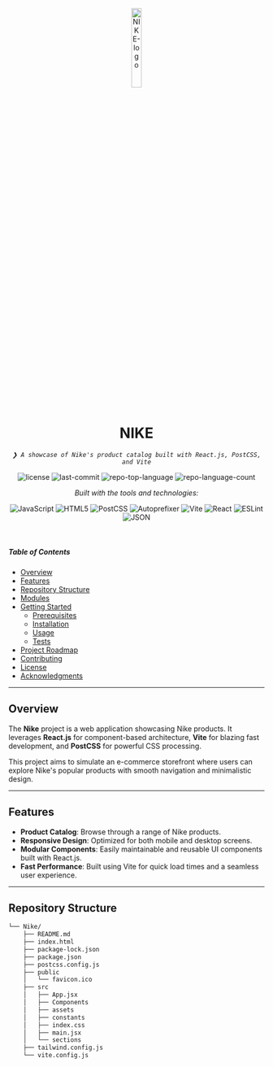 <p align="center">
  <img src="https://img.icons8.com/?size=512&id=55494&format=png" width="20%" alt="NIKE-logo">
</p>
<p align="center">
    <h1 align="center">NIKE</h1>
</p>
<p align="center">
    <em><code>❯ A showcase of Nike's product catalog built with React.js, PostCSS, and Vite</code></em>
</p>
<p align="center">
	<img src="https://img.shields.io/github/license/GULSHANITSYOU/Nike?style=flat&logo=opensourceinitiative&logoColor=white&color=0080ff" alt="license">
	<img src="https://img.shields.io/github/last-commit/GULSHANITSYOU/Nike?style=flat&logo=git&logoColor=white&color=0080ff" alt="last-commit">
	<img src="https://img.shields.io/github/languages/top/GULSHANITSYOU/Nike?style=flat&color=0080ff" alt="repo-top-language">
	<img src="https://img.shields.io/github/languages/count/GULSHANITSYOU/Nike?style=flat&color=0080ff" alt="repo-language-count">
</p>
<p align="center">
		<em>Built with the tools and technologies:</em>
</p>
<p align="center">
	<img src="https://img.shields.io/badge/JavaScript-F7DF1E.svg?style=flat&logo=JavaScript&logoColor=black" alt="JavaScript">
	<img src="https://img.shields.io/badge/HTML5-E34F26.svg?style=flat&logo=HTML5&logoColor=white" alt="HTML5">
	<img src="https://img.shields.io/badge/PostCSS-DD3A0A.svg?style=flat&logo=PostCSS&logoColor=white" alt="PostCSS">
	<img src="https://img.shields.io/badge/Autoprefixer-DD3735.svg?style=flat&logo=Autoprefixer&logoColor=white" alt="Autoprefixer">
	<img src="https://img.shields.io/badge/Vite-646CFF.svg?style=flat&logo=Vite&logoColor=white" alt="Vite">
	<img src="https://img.shields.io/badge/React-61DAFB.svg?style=flat&logo=React&logoColor=black" alt="React">
	<img src="https://img.shields.io/badge/ESLint-4B32C3.svg?style=flat&logo=ESLint&logoColor=white" alt="ESLint">
	<img src="https://img.shields.io/badge/JSON-000000.svg?style=flat&logo=JSON&logoColor=white" alt="JSON">
</p>

<br>

##### Table of Contents

- [Overview](#-overview)
- [Features](#-features)
- [Repository Structure](#-repository-structure)
- [Modules](#-modules)
- [Getting Started](#-getting-started)
    - [Prerequisites](#-prerequisites)
    - [Installation](#-installation)
    - [Usage](#-usage)
    - [Tests](#-tests)
- [Project Roadmap](#-project-roadmap)
- [Contributing](#-contributing)
- [License](#-license)
- [Acknowledgments](#-acknowledgments)

---

## Overview

The **Nike** project is a web application showcasing Nike products. It leverages **React.js** for component-based architecture, **Vite** for blazing fast development, and **PostCSS** for powerful CSS processing.

This project aims to simulate an e-commerce storefront where users can explore Nike's popular products with smooth navigation and minimalistic design.

---

## Features

- **Product Catalog**: Browse through a range of Nike products.
- **Responsive Design**: Optimized for both mobile and desktop screens.
- **Modular Components**: Easily maintainable and reusable UI components built with React.js.
- **Fast Performance**: Built using Vite for quick load times and a seamless user experience.

---

## Repository Structure

```sh
└── Nike/
    ├── README.md
    ├── index.html
    ├── package-lock.json
    ├── package.json
    ├── postcss.config.js
    ├── public
    │   └── favicon.ico
    ├── src
    │   ├── App.jsx
    │   ├── Components
    │   ├── assets
    │   ├── constants
    │   ├── index.css
    │   ├── main.jsx
    │   └── sections
    ├── tailwind.config.js
    └── vite.config.js
